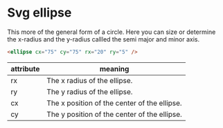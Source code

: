 # Svg ellipse

This more of the general form of a circle. Here you can size or determine the x-radius and the y-radius callled the semi major and minor axis.

```html
<ellipse cx="75" cy="75" rx="20" ry="5" />
```

| attribute | meaning                                      |
| --------- | -------------------------------------------- |
| rx        | The x radius of the ellipse.                 |
| ry        | The y radius of the ellipse.                 |
| cx        | The x position of the center of the ellipse. |
| cy        | The y position of the center of the ellipse. |
